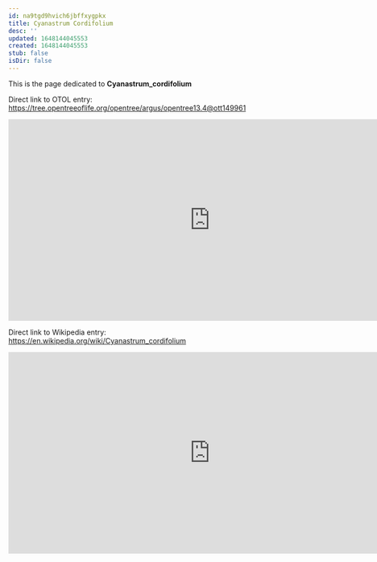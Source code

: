 ```yaml
---
id: na9tgd9hvich6jbffxygpkx
title: Cyanastrum Cordifolium
desc: ''
updated: 1648144045553
created: 1648144045553
stub: false
isDir: false
---
```

This is the page dedicated to **Cyanastrum_cordifolium**


Direct link to OTOL entry: https://tree.opentreeoflife.org/opentree/argus/opentree13.4@ott149961



<html>
    <body>
    <iframe src="https://tree.opentreeoflife.org/opentree/argus/opentree13.4@ott149961"
    width="800" height="400" frameborder="0" allowfullscreen> </iframe>
    </body>
</html>
    


Direct link to Wikipedia entry: https://en.wikipedia.org/wiki/Cyanastrum_cordifolium



<html>
    <body>
    <iframe src="https://en.wikipedia.org/wiki/Cyanastrum_cordifolium"
    width="800" height="400" frameborder="0" allowfullscreen> </iframe>
    </body>
</html>
    
